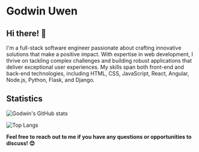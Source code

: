 # Godwin Uwen

## Hi there! 👋

I'm a full-stack software engineer passionate about crafting innovative solutions that make a positive impact. With expertise in web development, I thrive on tackling complex challenges and building robust applications that deliver exceptional user experiences. My skills span both front-end and back-end technologies, including HTML, CSS, JavaScript, React, Angular, Node.js, Python, Flask, and Django.

## Statistics

![Godwin's GitHub stats](https://github-readme-stats.vercel.app/api?username=uwen-godwin&show_icons=true&theme=radical)

![Top Langs](https://github-readme-stats.vercel.app/api/top-langs/?username=uwen-godwin&layout=compact&theme=radical)
  
**Feel free to reach out to me if you have any questions or opportunities to discuss! 😊**
